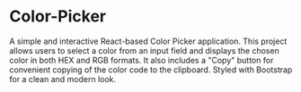 # Color-Picker
A simple and interactive React-based Color Picker application. This project allows users to select a color from an input field and displays the chosen color in both HEX and RGB formats. It also includes a "Copy" button for convenient copying of the color code to the clipboard. Styled with Bootstrap for a clean and modern look.
